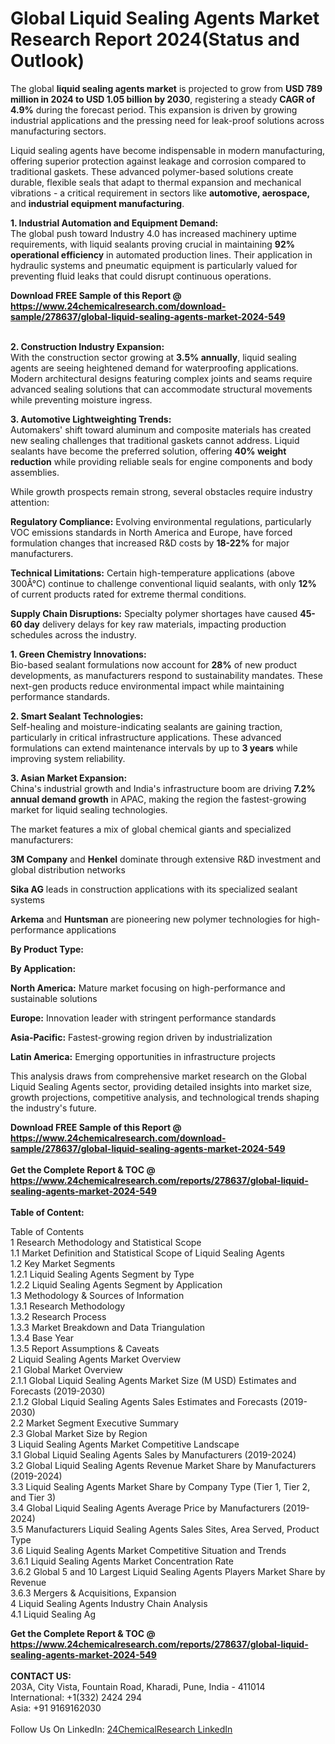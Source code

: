 <h1>Global Liquid Sealing Agents Market Research Report 2024(Status and Outlook)</h1><p>The global <strong>liquid sealing agents market</strong> is projected to grow from <strong>USD 789 million in 2024 to USD 1.05 billion by 2030</strong>, registering a steady <strong>CAGR of 4.9%</strong> during the forecast period. This expansion is driven by growing industrial applications and the pressing need for leak-proof solutions across manufacturing sectors.</p><p>Liquid sealing agents have become indispensable in modern manufacturing, offering superior protection against leakage and corrosion compared to traditional gaskets. These advanced polymer-based solutions create durable, flexible seals that adapt to thermal expansion and mechanical vibrations - a critical requirement in sectors like <strong>automotive, aerospace,</strong> and <strong>industrial equipment manufacturing</strong>.</p><p><strong>1. Industrial Automation and Equipment Demand:</strong><br>
The global push toward Industry 4.0 has increased machinery uptime requirements, with liquid sealants proving crucial in maintaining <strong>92% operational efficiency</strong> in automated production lines. Their application in hydraulic systems and pneumatic equipment is particularly valued for preventing fluid leaks that could disrupt continuous operations.</p><div><b>Download FREE Sample of this Report @ 
            <a href="https://www.24chemicalresearch.com/download-sample/278637/global-liquid-sealing-agents-market-2024-549">
            https://www.24chemicalresearch.com/download-sample/278637/global-liquid-sealing-agents-market-2024-549</a></b></div><br><p><strong>2. Construction Industry Expansion:</strong><br>
With the construction sector growing at <strong>3.5% annually</strong>, liquid sealing agents are seeing heightened demand for waterproofing applications. Modern architectural designs featuring complex joints and seams require advanced sealing solutions that can accommodate structural movements while preventing moisture ingress.</p><p><strong>3. Automotive Lightweighting Trends:</strong><br>
Automakers' shift toward aluminum and composite materials has created new sealing challenges that traditional gaskets cannot address. Liquid sealants have become the preferred solution, offering <strong>40% weight reduction</strong> while providing reliable seals for engine components and body assemblies.</p><p>While growth prospects remain strong, several obstacles require industry attention:</p><p><strong>Regulatory Compliance:</strong> Evolving environmental regulations, particularly VOC emissions standards in North America and Europe, have forced formulation changes that increased R&amp;D costs by <strong>18-22%</strong> for major manufacturers.</p><p><strong>Technical Limitations:</strong> Certain high-temperature applications (above 300Â°C) continue to challenge conventional liquid sealants, with only <strong>12%</strong> of current products rated for extreme thermal conditions.</p><p><strong>Supply Chain Disruptions:</strong> Specialty polymer shortages have caused <strong>45-60 day</strong> delivery delays for key raw materials, impacting production schedules across the industry.</p><p><strong>1. Green Chemistry Innovations:</strong><br>
Bio-based sealant formulations now account for <strong>28%</strong> of new product developments, as manufacturers respond to sustainability mandates. These next-gen products reduce environmental impact while maintaining performance standards.</p><p><strong>2. Smart Sealant Technologies:</strong><br>
Self-healing and moisture-indicating sealants are gaining traction, particularly in critical infrastructure applications. These advanced formulations can extend maintenance intervals by up to <strong>3 years</strong> while improving system reliability.</p><p><strong>3. Asian Market Expansion:</strong><br>
China's industrial growth and India's infrastructure boom are driving <strong>7.2% annual demand growth</strong> in APAC, making the region the fastest-growing market for liquid sealing technologies.</p><p>The market features a mix of global chemical giants and specialized manufacturers:</p><p><strong>3M Company</strong> and <strong>Henkel</strong> dominate through extensive R&amp;D investment and global distribution networks</p><p><strong>Sika AG</strong> leads in construction applications with its specialized sealant systems</p><p><strong>Arkema</strong> and <strong>Huntsman</strong> are pioneering new polymer technologies for high-performance applications</p><p><strong>By Product Type:</strong></p><p><strong>By Application:</strong></p><p><strong>North America:</strong> Mature market focusing on high-performance and sustainable solutions</p><p><strong>Europe:</strong> Innovation leader with stringent performance standards</p><p><strong>Asia-Pacific:</strong> Fastest-growing region driven by industrialization</p><p><strong>Latin America:</strong> Emerging opportunities in infrastructure projects</p><p>This analysis draws from comprehensive market research on the Global Liquid Sealing Agents sector, providing detailed insights into market size, growth projections, competitive analysis, and technological trends shaping the industry's future.</p><div><b>Download FREE Sample of this Report @ 
            <a href="https://www.24chemicalresearch.com/download-sample/278637/global-liquid-sealing-agents-market-2024-549">
            https://www.24chemicalresearch.com/download-sample/278637/global-liquid-sealing-agents-market-2024-549</a></b></div><br><div><b>Get the Complete Report & TOC @ 
            <a href="https://www.24chemicalresearch.com/reports/278637/global-liquid-sealing-agents-market-2024-549">
            https://www.24chemicalresearch.com/reports/278637/global-liquid-sealing-agents-market-2024-549</a></b></div><br>
            <b>Table of Content:</b><p>Table of Contents<br />
1 Research Methodology and Statistical Scope<br />
1.1 Market Definition and Statistical Scope of Liquid Sealing Agents<br />
1.2 Key Market Segments<br />
1.2.1 Liquid Sealing Agents Segment by Type<br />
1.2.2 Liquid Sealing Agents Segment by Application<br />
1.3 Methodology & Sources of Information<br />
1.3.1 Research Methodology<br />
1.3.2 Research Process<br />
1.3.3 Market Breakdown and Data Triangulation<br />
1.3.4 Base Year<br />
1.3.5 Report Assumptions & Caveats<br />
2 Liquid Sealing Agents Market Overview<br />
2.1 Global Market Overview<br />
2.1.1 Global Liquid Sealing Agents Market Size (M USD) Estimates and Forecasts (2019-2030)<br />
2.1.2 Global Liquid Sealing Agents Sales Estimates and Forecasts (2019-2030)<br />
2.2 Market Segment Executive Summary<br />
2.3 Global Market Size by Region<br />
3 Liquid Sealing Agents Market Competitive Landscape<br />
3.1 Global Liquid Sealing Agents Sales by Manufacturers (2019-2024)<br />
3.2 Global Liquid Sealing Agents Revenue Market Share by Manufacturers (2019-2024)<br />
3.3 Liquid Sealing Agents Market Share by Company Type (Tier 1, Tier 2, and Tier 3)<br />
3.4 Global Liquid Sealing Agents Average Price by Manufacturers (2019-2024)<br />
3.5 Manufacturers Liquid Sealing Agents Sales Sites, Area Served, Product Type<br />
3.6 Liquid Sealing Agents Market Competitive Situation and Trends<br />
3.6.1 Liquid Sealing Agents Market Concentration Rate<br />
3.6.2 Global 5 and 10 Largest Liquid Sealing Agents Players Market Share by Revenue<br />
3.6.3 Mergers & Acquisitions, Expansion<br />
4 Liquid Sealing Agents Industry Chain Analysis<br />
4.1 Liquid Sealing Ag</p><div><b>Get the Complete Report & TOC @ 
            <a href="https://www.24chemicalresearch.com/reports/278637/global-liquid-sealing-agents-market-2024-549">
            https://www.24chemicalresearch.com/reports/278637/global-liquid-sealing-agents-market-2024-549</a></b></div><br><b>CONTACT US:</b><br>
            203A, City Vista, Fountain Road, Kharadi, Pune, India - 411014<br>
            International: +1(332) 2424 294<br>
            Asia: +91 9169162030 <br><br>
            Follow Us On LinkedIn: <a href="https://www.linkedin.com/company/24chemicalresearch/">24ChemicalResearch LinkedIn</a>